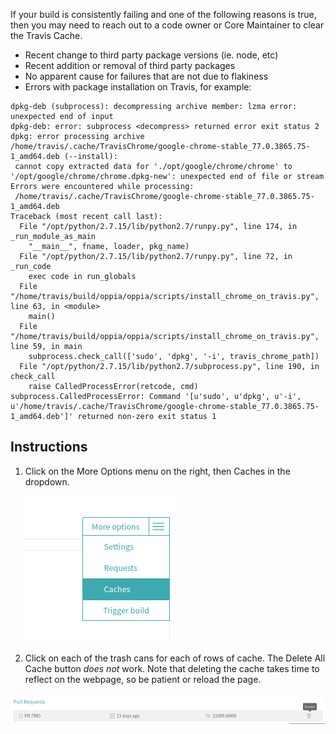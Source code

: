 If your build is consistently failing and one of the following reasons is true, then you may need to reach out to a code owner or Core Maintainer to clear the Travis Cache.

- Recent change to third party package versions (ie. node, etc)
- Recent addition or removal of third party packages
- No apparent cause for failures that are not due to flakiness
- Errors with package installation on Travis, for example:
```
dpkg-deb (subprocess): decompressing archive member: lzma error: unexpected end of input
dpkg-deb: error: subprocess <decompress> returned error exit status 2
dpkg: error processing archive /home/travis/.cache/TravisChrome/google-chrome-stable_77.0.3865.75-1_amd64.deb (--install):
 cannot copy extracted data for './opt/google/chrome/chrome' to '/opt/google/chrome/chrome.dpkg-new': unexpected end of file or stream
Errors were encountered while processing:
 /home/travis/.cache/TravisChrome/google-chrome-stable_77.0.3865.75-1_amd64.deb
Traceback (most recent call last):
  File "/opt/python/2.7.15/lib/python2.7/runpy.py", line 174, in _run_module_as_main
    "__main__", fname, loader, pkg_name)
  File "/opt/python/2.7.15/lib/python2.7/runpy.py", line 72, in _run_code
    exec code in run_globals
  File "/home/travis/build/oppia/oppia/scripts/install_chrome_on_travis.py", line 63, in <module>
    main()
  File "/home/travis/build/oppia/oppia/scripts/install_chrome_on_travis.py", line 59, in main
    subprocess.check_call(['sudo', 'dpkg', '-i', travis_chrome_path])
  File "/opt/python/2.7.15/lib/python2.7/subprocess.py", line 190, in check_call
    raise CalledProcessError(retcode, cmd)
subprocess.CalledProcessError: Command '[u'sudo', u'dpkg', u'-i', u'/home/travis/.cache/TravisChrome/google-chrome-stable_77.0.3865.75-1_amd64.deb']' returned non-zero exit status 1
```


## Instructions

1. Click on the More Options menu on the right, then Caches in the dropdown.

   ![Cache Menu](images/travisCISetting.png)

2. Click on each of the trash cans for each of rows of cache. The Delete All Cache button *does not* work. Note that deleting the cache takes time to reflect on the webpage, so be patient or reload the page.

  ![Cache Delete Button](images/travisCacheDelete.png)
